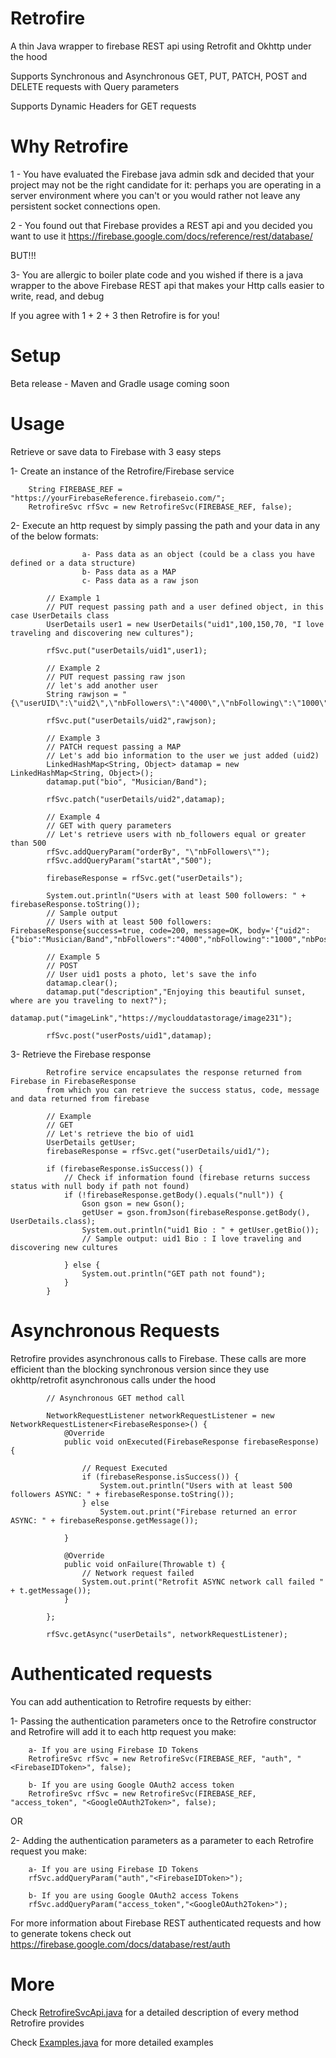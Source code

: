 # Retrofire
A thin Java wrapper to firebase REST api using Retrofit and Okhttp under the hood

Supports Synchronous and Asynchronous GET, PUT, PATCH, POST and DELETE requests with Query parameters

Supports Dynamic Headers for GET requests


# Why Retrofire

1 - You have evaluated the Firebase java admin sdk and decided that your project may not be the right candidate for it:
perhaps you are operating in a server environment where you can't or you would rather not leave any persistent socket connections open.


2 - You found out that Firebase provides a REST api and you decided you want to use it
 https://firebase.google.com/docs/reference/rest/database/

 BUT!!!

3- You are allergic to boiler plate code and you wished if there is a java wrapper to the
above Firebase REST api that makes your Http calls easier to write, read, and debug

If you agree with 1 + 2 + 3 then Retrofire is for you!

# Setup
Beta release -
Maven and Gradle usage coming soon

# Usage
Retrieve or save data to Firebase with 3 easy steps

1- Create an instance of the Retrofire/Firebase service

        String FIREBASE_REF = "https://yourFirebaseReference.firebaseio.com/";
        RetrofireSvc rfSvc = new RetrofireSvc(FIREBASE_REF, false);

2- Execute an http request by simply passing the path and your data in any of the below formats:

                    a- Pass data as an object (could be a class you have defined or a data structure)
                    b- Pass data as a MAP
                    c- Pass data as a raw json

            // Example 1
            // PUT request passing path and a user defined object, in this case UserDetails class
            UserDetails user1 = new UserDetails("uid1",100,150,70, "I love traveling and discovering new cultures");

            rfSvc.put("userDetails/uid1",user1);

            // Example 2
            // PUT request passing raw json
            // let's add another user
            String rawjson = "{\"userUID\":\"uid2\",\"nbFollowers\":\"4000\",\"nbFollowing\":\"1000\",\"nbPosts\":\"300\"}";

            rfSvc.put("userDetails/uid2",rawjson);

            // Example 3
            // PATCH request passing a MAP
            // Let's add bio information to the user we just added (uid2)
            LinkedHashMap<String, Object> datamap = new LinkedHashMap<String, Object>();
            datamap.put("bio", "Musician/Band");

            rfSvc.patch("userDetails/uid2",datamap);

            // Example 4
            // GET with query parameters
            // Let's retrieve users with nb_followers equal or greater than 500
            rfSvc.addQueryParam("orderBy", "\"nbFollowers\"");
            rfSvc.addQueryParam("startAt","500");

            firebaseResponse = rfSvc.get("userDetails");

            System.out.println("Users with at least 500 followers: " + firebaseResponse.toString());
            // Sample output
            // Users with at least 500 followers: FirebaseResponse{success=true, code=200, message=OK, body='{"uid2":{"bio":"Musician/Band","nbFollowers":"4000","nbFollowing":"1000","nbPosts":"300","userUID":"uid2"}}'}

            // Example 5
            // POST
            // User uid1 posts a photo, let's save the info
            datamap.clear();
            datamap.put("description","Enjoying this beautiful sunset, where are you traveling to next?");
            datamap.put("imageLink","https://myclouddatastorage/image231");

            rfSvc.post("userPosts/uid1",datamap);


3- Retrieve the Firebase response

            Retrofire service encapsulates the response returned from Firebase in FirebaseResponse
            from which you can retrieve the success status, code, message and data returned from firebase

            // Example
            // GET
            // Let's retrieve the bio of uid1
            UserDetails getUser;
            firebaseResponse = rfSvc.get("userDetails/uid1/");

            if (firebaseResponse.isSuccess()) {
                // Check if information found (firebase returns success status with null body if path not found)
                if (!firebaseResponse.getBody().equals("null")) {
                    Gson gson = new Gson();
                    getUser = gson.fromJson(firebaseResponse.getBody(), UserDetails.class);
                    System.out.println("uid1 Bio : " + getUser.getBio());
                    // Sample output: uid1 Bio : I love traveling and discovering new cultures

                } else {
                    System.out.println("GET path not found");
                }
            }

# Asynchronous Requests

Retrofire provides asynchronous calls to Firebase. These calls are more efficient than the blocking synchronous version since
they use okhttp/retrofit asynchronous calls under the hood

            // Asynchronous GET method call

            NetworkRequestListener networkRequestListener = new NetworkRequestListener<FirebaseResponse>() {
                @Override
                public void onExecuted(FirebaseResponse firebaseResponse) {

                    // Request Executed
                    if (firebaseResponse.isSuccess()) {
                        System.out.println("Users with at least 500 followers ASYNC: " + firebaseResponse.toString());
                    } else
                        System.out.print("Firebase returned an error ASYNC: " + firebaseResponse.getMessage());

                }

                @Override
                public void onFailure(Throwable t) {
                    // Network request failed
                    System.out.print("Retrofit ASYNC network call failed " + t.getMessage());
                }

            };

            rfSvc.getAsync("userDetails", networkRequestListener);


# Authenticated requests

You can add authentication to Retrofire requests by either:

1- Passing the authentication parameters once to the Retrofire constructor and Retrofire will add
 it to each http request you make:

        a- If you are using Firebase ID Tokens
        RetrofireSvc rfSvc = new RetrofireSvc(FIREBASE_REF, "auth", "<FirebaseIDToken>", false);

        b- If you are using Google OAuth2 access token
        RetrofireSvc rfSvc = new RetrofireSvc(FIREBASE_REF, "access_token", "<GoogleOAuth2Token>", false);

OR

2- Adding the authentication parameters as a parameter to each Retrofire request you make:

        a- If you are using Firebase ID Tokens
        rfSvc.addQueryParam("auth","<FirebaseIDToken>");

        b- If you are using Google OAuth2 access Tokens
        rfSvc.addQueryParam("access_token","<GoogleOAuth2Token>");

For more information about Firebase REST authenticated requests and how to generate tokens check out
https://firebase.google.com/docs/database/rest/auth

# More
 Check [RetrofireSvcApi.java](/src/main/java/service/RetrofireSvcApi.java) for a detailed description of every
 method Retrofire provides

 Check [Examples.java](/src/test/java/Examples.java) for more detailed examples